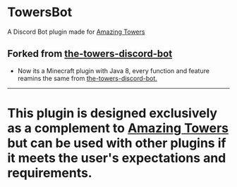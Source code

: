 # TowersBot
 A Discord Bot plugin made for [Amazing Towers](https://github.com/katanya04/The-Towers)
## Forked from [the-towers-discord-bot](https://github.com/katanya04/the-towers-discord-bot)
- Now its a Minecraft plugin with Java 8, every function and feature reamins the same from [the-towers-discord-bot.](https://github.com/katanya04/the-towers-discord-bot)
---
# This plugin is designed exclusively as a complement to [Amazing Towers](https://github.com/katanya04/The-Towers) but can be used with other plugins if it meets the user's expectations and requirements.